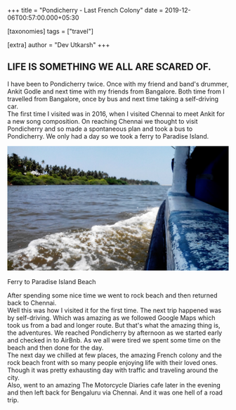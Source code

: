 +++
title = "Pondicherry - Last French Colony"
date = 2019-12-06T00:57:00.000+05:30

[taxonomies]
tags = ["travel"]

[extra]
author = "Dev Utkarsh"
+++

LIFE IS SOMETHING WE ALL ARE SCARED OF.
---------------------------------------

I have been to Pondicherry twice. Once with my friend and band's drummer, Ankit Godle and next time with my friends from Bangalore. Both time from I travelled from Bangalore, once by bus and next time taking a self-driving car.  
The first time I visited was in 2016, when I visited Chennai to meet Ankit for a new song composition. On reaching Chennai we thought to visit Pondicherry and so made a spontaneous plan and took a bus to Pondicherry. We only had a day so we took a ferry to Paradise Island.  
  

![pondicherry](../assets/images/travel/pondicherry.jpeg)

Ferry to Paradise Island Beach

  

  
  
  
  
  
  
  
  
  
  
  
After spending some nice time we went to rock beach and then returned back to Chennai.  
Well this was how I visited it for the first time. The next trip happened was by self-driving. Which was amazing as we followed Google Maps which took us from a bad and longer route. But that's what the amazing thing is, the adventures. We reached Pondicherry by afternoon as we started early and checked in to AirBnb. As we all were tired we spent some time on the beach and then done for the day.  
The next day we chilled at few places, the amazing French colony and the rock beach front with so many people enjoying life with their loved ones. Though it was pretty exhausting day with traffic and traveling around the city.  
Also, went to an amazing The Motorcycle Diaries cafe later in the evening and then left back for Bengaluru via Chennai. And it was one hell of a road trip.
